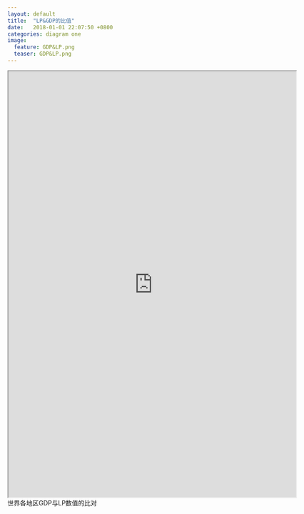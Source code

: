 ```yaml
---  
layout: default  
title:  "LP&GDP的比值"  
date:   2018-01-01 22:07:50 +0800  
categories: diagram one
image:
  feature: GDP&LP.png
  teaser: GDP&LP.png
---  
```


<iframe src="https://public.tableau.com/views/4_548/1_1?:embed=y&:display_count=yes"
				width="645" height="955"></iframe>世界各地区GDP与LP数值的比对

				
				
